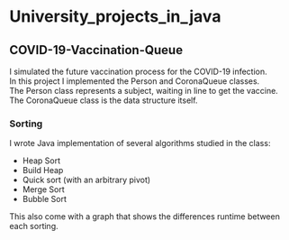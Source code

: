 # University_projects_in_java  



## COVID-19-Vaccination-Queue

I simulated the future vaccination process for the COVID-19 infection.  
In this project I implemented the Person and CoronaQueue classes.  
The Person class represents a subject, waiting in line to get the vaccine.  
The CoronaQueue class is the data structure itself.  


### Sorting

I wrote Java implementation of several algorithms studied in the class:
- Heap Sort
- Build Heap
- Quick sort (with an arbitrary pivot)
- Merge Sort
- Bubble Sort

This also come with a graph that shows the 
differences runtime between each sorting.
